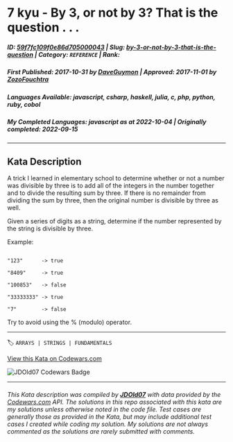 # 7 kyu - By 3, or not by 3?  That is the question . . .

##### **ID**: [59f7fc109f0e86d705000043](https://www.codewars.com/kata/59f7fc109f0e86d705000043) | **Slug**: [by-3-or-not-by-3-that-is-the-question](https://www.codewars.com/kata/59f7fc109f0e86d705000043) | **Category**: `REFERENCE` | **Rank**: <span style="color:white">7 kyu</span>

##### **First Published**: 2017-10-31 ***by*** [DaveGuymon](https://www.codewars.com/users/DaveGuymon) | **Approved**: 2017-11-01 ***by*** [ZozoFouchtra](https://www.codewars.com/users/ZozoFouchtra)

##### **Languages Available**: javascript, csharp, haskell, julia, c, php, python, ruby, cobol

##### **My Completed Languages**: javascript ***as at*** 2022-10-04 | **Originally completed**: 2022-09-15

---

## Kata Description


A trick I learned in elementary school to determine whether or not a number was divisible by three is to add all of the integers in the number together and to divide the resulting sum by three. If there is no remainder from dividing the sum by three, then the original number is divisible by three as well.



Given a series of digits as a string, determine if the number represented by the string is divisible by three.



Example:



```

"123"      -> true

"8409"     -> true

"100853"   -> false

"33333333" -> true

"7"        -> false

```



Try to avoid using the % (modulo) operator.  

---


🏷 `ARRAYS | STRINGS | FUNDAMENTALS`


[View this Kata on Codewars.com](https://www.codewars.com/kata/59f7fc109f0e86d705000043)

![](https://www.codewars.com/users/jdold07/badges/large "JDOld07 Codewars Badge")

---

###### *This Kata description was compiled by [**JDOld07**](https://tpstech.dev) with data provided by the [Codewars.com](https://www.codewars.com) API.  The solutions in this repo associated with this kata are my solutions unless otherwise noted in the code file.  Test cases are generally those as provided in the Kata, but may include additional test cases I created while coding my solution.  My solutions are not always commented as the solutions are rarely submitted with comments.*
